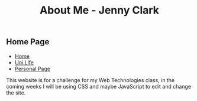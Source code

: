 

<body >
<header > 
 <h1 > About Me - Jenny Clark </h1 >
</header >

<main >
<h2 > Home Page </h2 > 
<ul>
  <li><a href="challenge 1.html">Home</a></li>
  <li><a href="challenge 1 - uni life.html">Uni Life</a></li>
  <li><a href="challenge 1 - personal Page.html">Personal Page</a></li>
</ul>

<p > This website is for a challenge for my Web Technologies class, in the coming weeks I will be using CSS and maybe JavaScript to edit and change the site. </p >
</main > 
</ body >
